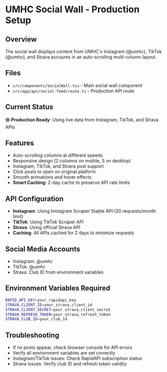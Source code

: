 # UMHC Social Wall - Production Setup

## Overview
The social wall displays content from UMHC's Instagram (@_umhc_), TikTok (@_umhc_), and Strava accounts in an auto-scrolling multi-column layout.

## Files
- `src/components/SocialWall.tsx` - Main social wall component
- `src/app/api/social-feed/route.ts` - Production API route

## Current Status
🟢 **Production Ready**: Using live data from Instagram, TikTok, and Strava APIs

## Features
- Auto-scrolling columns at different speeds
- Responsive design (2 columns on mobile, 5 on desktop)
- Instagram, TikTok, and Strava post support
- Click posts to open on original platform
- Smooth animations and hover effects
- **Smart Caching**: 2-day cache to preserve API rate limits

## API Configuration
- **Instagram**: Using Instagram Scraper Stable API (20 requests/month limit)
- **TikTok**: Using TikTok Scraper API
- **Strava**: Using official Strava API
- **Caching**: All APIs cached for 2 days to minimize requests

## Social Media Accounts
- Instagram: @_umhc_
- TikTok: @_umhc_
- Strava: Club ID from environment variables

## Environment Variables Required
```bash
RAPID_API_KEY=your_rapidapi_key
STRAVA_CLIENT_ID=your_strava_client_id
STRAVA_CLIENT_SECRET=your_strava_client_secret
STRAVA_REFRESH_TOKEN=your_strava_refresh_token
STRAVA_CLUB_ID=your_club_id
```

## Troubleshooting
- If no posts appear, check browser console for API errors
- Verify all environment variables are set correctly
- Instagram/TikTok issues: Check RapidAPI subscription status
- Strava issues: Verify club ID and refresh token validity
